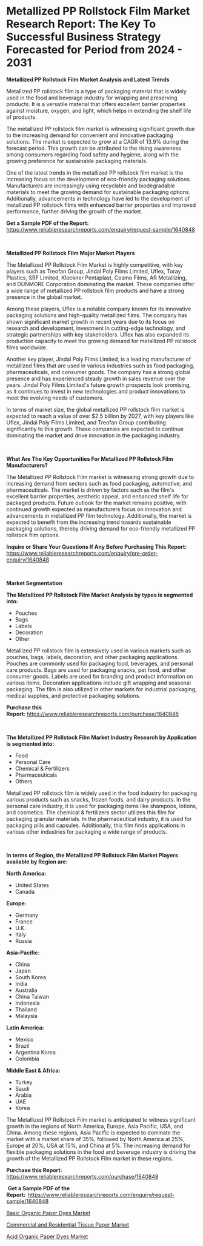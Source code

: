 <p><h1>Metallized PP Rollstock Film Market Research Report: The Key To Successful Business Strategy Forecasted for Period from 2024 - 2031</h1></p><p><strong>Metallized PP Rollstock Film Market Analysis and Latest Trends</strong></p>
<p><p>Metallized PP rollstock film is a type of packaging material that is widely used in the food and beverage industry for wrapping and preserving products. It is a versatile material that offers excellent barrier properties against moisture, oxygen, and light, which helps in extending the shelf life of products.</p><p>The metallized PP rollstock film market is witnessing significant growth due to the increasing demand for convenient and innovative packaging solutions. The market is expected to grow at a CAGR of 13.9% during the forecast period. This growth can be attributed to the rising awareness among consumers regarding food safety and hygiene, along with the growing preference for sustainable packaging materials.</p><p>One of the latest trends in the metallized PP rollstock film market is the increasing focus on the development of eco-friendly packaging solutions. Manufacturers are increasingly using recyclable and biodegradable materials to meet the growing demand for sustainable packaging options. Additionally, advancements in technology have led to the development of metallized PP rollstock films with enhanced barrier properties and improved performance, further driving the growth of the market.</p></p>
<p><strong>Get a Sample PDF of the Report:&nbsp;</strong> <a href="https://www.reliableresearchreports.com/enquiry/request-sample/1640848">https://www.reliableresearchreports.com/enquiry/request-sample/1640848</a></p>
<p>&nbsp;</p>
<p><strong>Metallized PP Rollstock Film Major Market Players</strong></p>
<p><p>The Metallized PP Rollstock Film Market is highly competitive, with key players such as Treofan Group, Jindal Poly Films Limited, Uflex, Toray Plastics, SRF Limited, Klockner Pentaplast, Cosmo Films, AR Metallizing, and DUNMORE Corporation dominating the market. These companies offer a wide range of metallized PP rollstock film products and have a strong presence in the global market.</p><p>Among these players, Uflex is a notable company known for its innovative packaging solutions and high-quality metallized films. The company has shown significant market growth in recent years due to its focus on research and development, investment in cutting-edge technology, and strategic partnerships with key stakeholders. Uflex has also expanded its production capacity to meet the growing demand for metallized PP rollstock films worldwide.</p><p>Another key player, Jindal Poly Films Limited, is a leading manufacturer of metallized films that are used in various industries such as food packaging, pharmaceuticals, and consumer goods. The company has a strong global presence and has experienced steady growth in sales revenue over the years. Jindal Poly Films Limited's future growth prospects look promising, as it continues to invest in new technologies and product innovations to meet the evolving needs of customers.</p><p>In terms of market size, the global metallized PP rollstock film market is expected to reach a value of over $2.5 billion by 2027, with key players like Uflex, Jindal Poly Films Limited, and Treofan Group contributing significantly to this growth. These companies are expected to continue dominating the market and drive innovation in the packaging industry.</p></p>
<p>&nbsp;</p>
<p><strong>What Are The Key Opportunities For Metallized PP Rollstock Film Manufacturers?</strong></p>
<p><p>The Metallized PP Rollstock Film market is witnessing strong growth due to increasing demand from sectors such as food packaging, automotive, and pharmaceuticals. The market is driven by factors such as the film's excellent barrier properties, aesthetic appeal, and enhanced shelf life for packaged products. Future outlook for the market remains positive, with continued growth expected as manufacturers focus on innovation and advancements in metallized PP film technology. Additionally, the market is expected to benefit from the increasing trend towards sustainable packaging solutions, thereby driving demand for eco-friendly metallized PP rollstock film options.</p></p>
<p><strong>Inquire or Share Your Questions If Any Before Purchasing This Report:</strong> <a href="https://www.reliableresearchreports.com/enquiry/pre-order-enquiry/1640848">https://www.reliableresearchreports.com/enquiry/pre-order-enquiry/1640848</a></p>
<p>&nbsp;</p>
<p><strong>Market Segmentation</strong></p>
<p><strong>The Metallized PP Rollstock Film Market Analysis by types is segmented into:</strong></p>
<p><ul><li>Pouches</li><li>Bags</li><li>Labels</li><li>Decoration</li><li>Other</li></ul></p>
<p><p>Metallized PP rollstock film is extensively used in various markets such as pouches, bags, labels, decoration, and other packaging applications. Pouches are commonly used for packaging food, beverages, and personal care products. Bags are used for packaging snacks, pet food, and other consumer goods. Labels are used for branding and product information on various items. Decoration applications include gift wrapping and seasonal packaging. The film is also utilized in other markets for industrial packaging, medical supplies, and protective packaging solutions.</p></p>
<p><strong>Purchase this Report:&nbsp;</strong><a href="https://www.reliableresearchreports.com/purchase/1640848">https://www.reliableresearchreports.com/purchase/1640848</a></p>
<p>&nbsp;</p>
<p><strong>The Metallized PP Rollstock Film Market Industry Research by Application is segmented into:</strong></p>
<p><ul><li>Food</li><li>Personal Care</li><li>Chemical & Fertilizers</li><li>Pharmaceuticals</li><li>Others</li></ul></p>
<p><p>Metallized PP rollstock film is widely used in the food industry for packaging various products such as snacks, frozen foods, and dairy products. In the personal care industry, it is used for packaging items like shampoos, lotions, and cosmetics. The chemical & fertilizers sector utilizes this film for packaging granular materials. In the pharmaceutical industry, it is used for packaging pills and capsules. Additionally, this film finds applications in various other industries for packaging a wide range of products.</p></p>
<p>&nbsp;</p>
<p><strong>In terms of Region, the Metallized PP Rollstock Film Market Players available by Region are:</strong></p>
<p>
    <p> <strong> North America: </strong>
        <ul>
            <li>United States</li>
            <li>Canada</li>
        </ul>
        </p> 
    <p> <strong> Europe: </strong>
        <ul>
            <li>Germany</li>
            <li>France</li>
            <li>U.K.</li>
            <li>Italy</li>
            <li>Russia</li>
        </ul>
        </p> 
    <p> <strong> Asia-Pacific: </strong>
        <ul>
            <li>China</li>
            <li>Japan</li>
            <li>South Korea</li>
            <li>India</li>
            <li>Australia</li>
            <li>China Taiwan</li>
            <li>Indonesia</li>
            <li>Thailand</li>
            <li>Malaysia</li>
        </ul>
        </p> 
    <p> <strong> Latin America: </strong>
        <ul>
            <li>Mexico</li>
            <li>Brazil</li>
            <li>Argentina Korea</li>
            <li>Colombia</li>
        </ul>
        </p> 
    <p> <strong> Middle East & Africa: </strong>
        <ul>
            <li>Turkey</li>
            <li>Saudi</li>
            <li>Arabia</li>
            <li>UAE</li>
            <li>Korea</li>
        </ul>
    </p>
    </p>
<p><p>The Metallized PP Rollstock Film market is anticipated to witness significant growth in the regions of North America, Europe, Asia Pacific, USA, and China. Among these regions, Asia Pacific is expected to dominate the market with a market share of 35%, followed by North America at 25%, Europe at 20%, USA at 15%, and China at 5%. The increasing demand for flexible packaging solutions in the food and beverage industry is driving the growth of the Metallized PP Rollstock Film market in these regions.</p></p>
<p><strong>Purchase this Report: </strong><a href="https://www.reliableresearchreports.com/purchase/1640848">https://www.reliableresearchreports.com/purchase/1640848</a></p>
<p>&nbsp;<strong>Get a Sample PDF of the Report:&nbsp;&nbsp;</strong><a href="https://www.reliableresearchreports.com/enquiry/request-sample/1640848">https://www.reliableresearchreports.com/enquiry/request-sample/1640848</a></p>
<p><strong></strong></p>
<p><p><a href="https://github.com/lbird53714/Market-Research-Report-List-3/blob/main/basic-organic-paper-dyes-market.md">Basic Organic Paper Dyes Market</a></p><p><a href="https://github.com/mharielmesa/Market-Research-Report-List-2/blob/main/commercial-and-residential-tissue-paper-market.md">Commercial and Residential Tissue Paper Market</a></p><p><a href="https://github.com/dringals/Market-Research-Report-List-3/blob/main/acid-organic-paper-dyes-market.md">Acid Organic Paper Dyes Market</a></p></p>